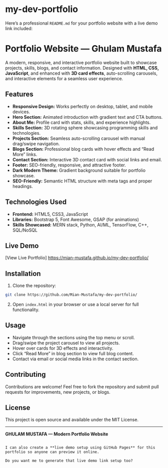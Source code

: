 # my-dev-portfolio
Here’s a professional `README.md` for your portfolio website with a live demo link included:

# Portfolio Website — Ghulam Mustafa

A modern, responsive, and interactive portfolio website built to showcase projects, skills, blogs, and contact information. Designed with **HTML, CSS, JavaScript**, and enhanced with **3D card effects**, auto-scrolling carousels, and interactive elements for a seamless user experience.

## Features

- **Responsive Design:** Works perfectly on desktop, tablet, and mobile devices.
- **Hero Section:** Animated introduction with gradient text and CTA buttons.
- **About Me:** Profile card with stats, skills, and experience highlights.
- **Skills Section:** 3D rotating sphere showcasing programming skills and technologies.
- **Projects Section:** Seamless auto-scrolling carousel with manual drag/swipe navigation.
- **Blogs Section:** Professional blog cards with hover effects and “Read More” links.
- **Contact Section:** Interactive 3D contact card with social links and email.
- **Footer:** SEO-friendly, responsive, and attractive footer.
- **Dark Modern Theme:** Gradient background suitable for portfolio showcase.
- **SEO-Friendly:** Semantic HTML structure with meta tags and proper headings.

## Technologies Used

- **Frontend:** HTML5, CSS3, JavaScript
- **Libraries:** Bootstrap 5, Font Awesome, GSAP (for animations)
- **Skills Showcased:** MERN stack, Python, AI/ML, TensorFlow, C++, SQL/NoSQL

## Live Demo

[View Live Portfolio] https://mian-mustafa.github.io/my-dev-portfolio/

## Installation

1. Clone the repository:
````bash
git clone https://github.com/Mian-Mustafa/my-dev-portfolio/
````

2. Open `index.html` in your browser or use a local server for full functionality.

## Usage

* Navigate through the sections using the top menu or scroll.
* Drag/swipe the project carousel to view all projects.
* Hover over cards for 3D effects and interactivity.
* Click “Read More” in blog section to view full blog content.
* Contact via email or social media links in the contact section.

## Contributing

Contributions are welcome! Feel free to fork the repository and submit pull requests for improvements, new projects, or blogs.

## License

This project is open source and available under the MIT License.

---

**GHULAM MUSTAFA — Modern Portfolio Website**

```

I can also create a **live demo setup using GitHub Pages** for this portfolio so anyone can preview it online.  

Do you want me to generate that live demo link setup too?
```
